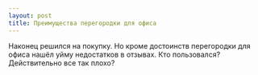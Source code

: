 ```yaml
---
layout: post 
title: Преимущества перегородки для офиса 
--- 
```

Наконец решился на покупку. Но кроме достоинств перегородки для офиса нашёл уйму недостатков в отзывах. Кто пользовался? Действительно все так плохо?